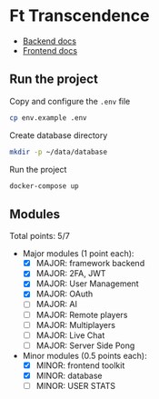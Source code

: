 
# Ft Transcendence

- [Backend docs](docs/backend.md)
- [Frontend docs](docs/frontend.md)

## Run the project

Copy and configure the `.env` file

```bash
cp env.example .env
```

Create database directory
```bash
mkdir -p ~/data/database
```

Run the project

```bash
docker-compose up
```

## Modules

Total points: 5/7

- Major modules (1 point each):
  - [x] MAJOR: framework backend
  - [x] MAJOR: 2FA, JWT
  - [x] MAJOR: User Management
  - [x] MAJOR: OAuth
  - [ ] MAJOR: AI
  - [ ] MAJOR: Remote players
  - [ ] MAJOR: Multiplayers
  - [ ] MAJOR: Live Chat
  - [ ] MAJOR: Server Side Pong

- Minor modules (0.5 points each):
  - [x] MINOR: frontend toolkit
  - [x] MINOR: database
  - [ ] MINOR: USER STATS
